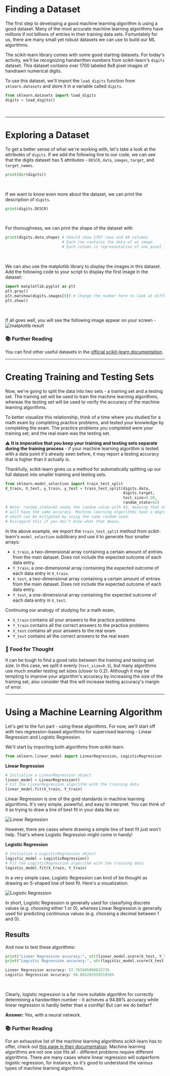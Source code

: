 # Finding a Dataset
The first step to developing a good machine learning algorithm is using a good dataset. Many of the most accurate machine learning algorithms have millions if not billions of entries in their training data sets. Fortuntately for us, there are many small yet robust datasets we can use to build our ML algorithms. 

The scikit-learn library comes with some good starting datasets. For today's activity, we'll be recognizing handwritten numbers from scikit-learn's `digits` dataset. This dataset contains over 1700 labeled 8x8 pixel images of handrawn numerical digits.

To use this dataset, we'll import the `load_digits` function from `sklearn.datasets` and store it in a variable called `digits`.
```python
from sklearn.datasets import load_digits
digits = load_digits()
```
&nbsp;

---

# Exploring a Dataset
To get a better sense of what we're working with, let's take a look at the attributes of `digits`. If we add the following line to our code, we can see that the digits dataset has 5 attributes - `DESCR`, `data`, `images`, `target`, and `target_names`. 
```python
print(dir(digits))
```
&nbsp;

If we want to know even more about the dataset, we can print the description of `digits`.
```python
print(digits.DESCR)
```
&nbsp;

For thoroughness, we can print the shape of the dataset with
```python
print(digits.data.shape) # Should show 1797 rows and 64 columns
                         # Each row contains the data of an image
                         # Each column is representative of one pixel in the image
```
&nbsp;

We can also use the matplotlib library to display the images in this dataset. Add the following code to your script to display the first image in the dataset:
```python
import matplotlib.pyplot as plt 
plt.gray() 
plt.matshow(digits.images[0]) # Change the number here to look at different images
plt.show() 
```
&nbsp;

If all goes well, you will see the following image appear on your screen -
![matplotlib result](images/part1_matplotlib_image.png)
&nbsp;

### 📚 Further Reading
You can find other useful datasets in the [official scikit-learn documentation](https://scikit-learn.org/stable/datasets/index.html).

---

# Creating Training and Testing Sets


Now, we're going to split the data into two sets - a training set and a testing set. The training set will be used to train the machine learning algorithms, whereas the testing set will be used to verify the accuracy of the machine learning algorithms. 


To better visualize this relationship, think of a time where you studied for a math exam by completing practice problems, and tested your knowledge by completing the exam. The practice problems you completed were your training set, and the real exam was the testing set. 


⚠ **It is imperative that you keep your training and testing sets separate during the training process** - if your machine learning algorithm is tested with a data point it's already seen before, it may report a testing accuracy that is higher than it actually is.


Thankfully, scikit-learn gives us a method for automatically splitting up our full dataset into smaller training and testing sets.

```python
from sklearn.model_selection import train_test_split
X_train, X_test, y_train, y_test = train_test_split(digits.data, 
                                                    digits.target, 
                                                    test_size=0.50, 
                                                    random_state=42)
# Note: random_state=42 seeds the random value with 42, meaning that everyone that runs this code 
# will have the same accuracy. Machine learning algorithms have a degree of randomness to them, 
# which can be mitigated by using the same random seed.
# Disregard this if you don't know what that means.
```

In the above example, we import the `train_test_split` method from scikit-learn's `model_selection` sublibrary and use it to generate four smaller arrays:
* `X_train`, a two-dimensional array containing a certain amount of entries from the main dataset. Does not include the expected outcome of each data entry.
* `Y_train`, a one-dimensional array containing the expected outcome of each data entry in `X_train`.
* `X_test`, a two-dimensional array containing a certain amount of entries from the main dataset. Does not include the expected outcome of each data entry.
* `Y_test`, a one-dimensional array containing the expected outcome of each data entry in `X_test`.

Continuing our analogy of studying for a math exam, 
* `X_train` contains all your answers to the practice problems
* `Y_train` contains all the correct answers to the practice problems
* `X_test` contains all your answers to the real exam
* `Y_test` contains all the correct answers to the real exam


### 🤔 Food for Thought 
It can be tough to find a good ratio between the training and testing set size. In this case, we split it evenly (`test_size=0.5`), but many algorithms use much smaller testing set sizes (closer to 0.2). Although it may be tempting to improve your algorithm's accuracy by increasing the size of the training set, also consider that this will increase testing accuracy's margin of error.

---

# Using a Machine Learning Algorithm
Let's get to the fun part - using these algorithms.
For now, we'll start off with two regression-based algorithms for supervised learning - Linear Regression and Logistic Regression.
&nbsp;
&nbsp;

We'll start by importing both algorithms from scikit-learn.
```python
from sklearn.linear_model import LinearRegression, LogisticRegression
```
**Linear Regression**
```python
# Initialize a LinearRegression object
linear_model = LinearRegression()
# Fit the LinearRegression algorithm with the training data
linear_model.fit(X_train, Y_train)
```

Linear Regression is one of the gold standards in machine learning algorithms. It's very simple, powerful, and easy to
interpret. You can think of it as trying to draw a line of best fit in your data like so:

![Linear Regression](images/line-of-best-fit.png)

However, there are cases where drawing a simple line of best fit just won't help. That's where
Logistic Regression might come in handy!

**Logistic Regression**
```python
# Initialize a LogisticRegression object
logistic_model = LogisticRegression()
# Fit the LogisticRegression algorithm with the training data
logistic_model.fit(X_train, Y_train)
```

In a very simple case, Logistic Regression can kind of be thought as drawing an
S-shaped line of best fit. Here's a visualization:

![Logistic Regression](images/logit.jpeg)

In short, Logistic Regression is generally used for classifying discrete values (e.g. choosing either 1 or 0), whereas
Linear Regression is generally used for predicting continuous values (e.g. choosing a decimal between 1 and 0).

## Results

And now to test these algorithms:
```python
print("Linear Regression accuracy:", str(linear_model.score(X_test, Y_test) * 100) + "%")
print("Logistic Regression accuracy:", str(logistic_model.score(X_test, Y_test) * 100) + "%")
```

```python
Linear Regression accuracy: 57.76594509083273%
Logistic Regression accuracy: 94.88320355951056%
```
&nbsp;

Clearly, logistic regression is a far more suitable algorithm for correctly determining a handwritten number - it achieves a 94.88% accuracy while linear regression is hardly better than a coinflip! But can we do better? 

**Answer:** Yes, with a neural network. 


### 📚 Further Reading
For an exhaustive list of the machine learning algorithms scikit-learn has to offer, check out [this page in their documentation](https://scikit-learn.org/stable/supervised_learning.html). Machine learning algorithms are not one size fits all - different problems require different algorithms. There are many cases where linear regression will outperform logistic regression, for instance, so it's good to understand the various types of machine learning algorithms.

